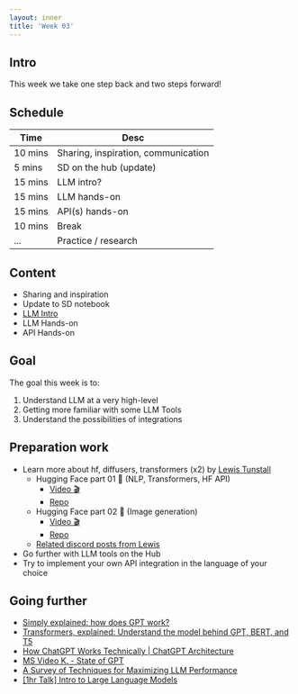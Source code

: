 ```yaml
---
layout: inner
title: 'Week 03'
---
```


## Intro

This week we take one step back and two steps forward!

## Schedule

| Time    | Desc                                |
| ------- | ----------------------------------- |
| 10 mins | Sharing, inspiration, communication |
| 5 mins  | SD on the hub (update)              |
| 15 mins | LLM intro?                          |
| 15 mins | LLM hands-on                        |
| 15 mins | API(s) hands-on                     |
| 10 mins | Break                               |
| ...     | Practice / research                 |

## Content

- Sharing and inspiration
- Update to SD notebook
- [LLM Intro](../slides/week05.html)
- LLM Hands-on
- API Hands-on

## Goal

The goal this week is to:

1. Understand LLM at a very high-level
2. Getting more familiar with some LLM Tools
3. Understand the possibilities of integrations

## Preparation work

- Learn more about hf, diffusers, transformers (x2) by [Lewis Tunstall](https://twitter.com/_lewtun)
  - Hugging Face part 01 :hugs: (NLP, Transformers, HF API)
    - [Video :clapper:](https://drive.switch.ch/index.php/s/2mFjA6ATGnsv0x8)
    - [Repo](https://github.com/digitalideation/hf_workshops/tree/main/luzern-university)
  - Hugging Face part 02 :hugs: (Image generation)
    - [Video :clapper:](https://drive.switch.ch/index.php/s/45xTOhqqU5Tj5Ft)
    - [Repo](https://github.com/digitalideation/hf_workshops/tree/main/luzern-university)
  - [Related discord posts from Lewis](./assets/images/lewtun_discord_posts.png)
- Go further with LLM tools on the Hub
- Try to implement your own API integration in the language of your choice

## Going further

- [Simply explained: how does GPT work?](https://confusedbit.dev/posts/how_does_gpt_work/)
- [Transformers, explained: Understand the model behind GPT, BERT, and T5](https://www.youtube.com/watch?v=SZorAJ4I-sA)
- [How ChatGPT Works Technically | ChatGPT Architecture](https://www.youtube.com/watch?v=bSvTVREwSNw)
- [MS Video K. - State of GPT](https://www.youtube.com/watch?v=bZQun8Y4L2A)
- [A Survey of Techniques for Maximizing LLM Performance](https://www.youtube.com/watch?v=ahnGLM-RC1Y)
- [[1hr Talk] Intro to Large Language Models](https://www.youtube.com/watch?v=zjkBMFhNj_g)
